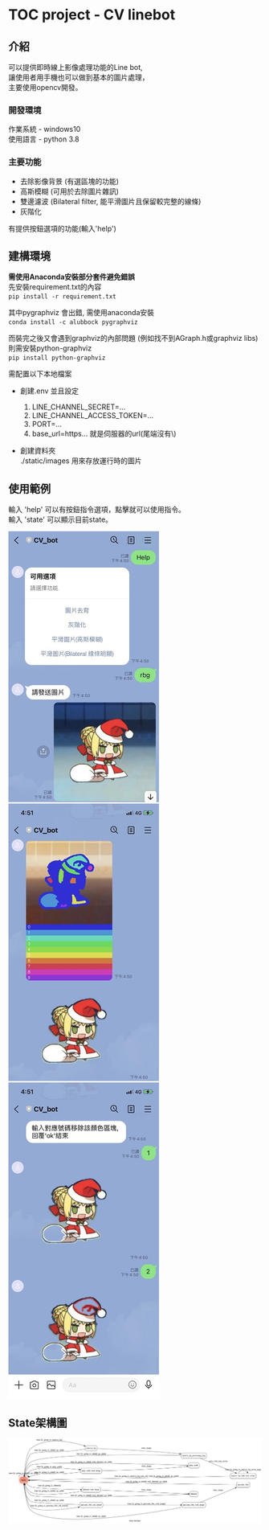 # TOC project - CV linebot
## 介紹
可以提供即時線上影像處理功能的Line bot,    
讓使用者用手機也可以做到基本的圖片處理，  
主要使用opencv開發。

### 開發環境
作業系統 - windows10  
使用語言 - python 3.8

### 主要功能
* 去除影像背景 (有選區塊的功能)
* 高斯模糊 (可用於去除圖片雜訊)
* 雙邊濾波 (Bilateral filter, 能平滑圖片且保留較完整的線條)
* 灰階化

有提供按鈕選項的功能(輸入'help')

## 建構環境
**需使用Anaconda安裝部分套件避免錯誤**  
先安裝requirement.txt的內容  
`pip install -r requirement.txt`

其中pygraphviz  會出錯, 需使用anaconda安裝  
`conda install -c alubbock pygraphviz`

而裝完之後又會遇到graphviz的內部問題 (例如找不到AGraph.h或graphviz libs)  
則需安裝python-graphviz  
`pip install python-graphviz`  

需配置以下本地檔案
* 創建.env 並且設定
    1. LINE_CHANNEL_SECRET=...
    2. LINE_CHANNEL_ACCESS_TOKEN=...
    3. PORT=...
    4. base_url=https... 就是伺服器的url(尾端沒有\\)

* 創建資料夾  
    ./static/images 用來存放運行時的圖片

## 使用範例

輸入 'help' 可以有按鈕指令選項，點擊就可以使用指令。  
輸入 'state' 可以顯示目前state。  

![alt text](https://github.com/nckuwater/CV-linebot/blob/master/example/rbg1.png?raw=true)
![alt text](https://github.com/nckuwater/CV-linebot/blob/master/example/rbg2.png?raw=true)
![alt text](https://github.com/nckuwater/CV-linebot/blob/master/example/rbg3.png?raw=true)

## State架構圖
![alt text](https://github.com/nckuwater/CV-linebot/blob/master/fsm.png?raw=true)
